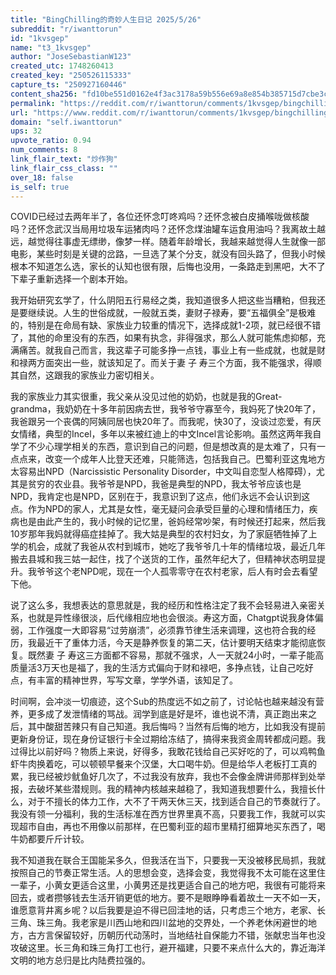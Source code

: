 ```yaml
---
title: "BingChilling的奇妙人生日记 2025/5/26"
subreddit: "r/iwanttorun"
id: "1kvsgep"
name: "t3_1kvsgep"
author: "JoseSebastianW123"
created_utc: 1748260413
created_key: "250526115333"
capture_ts: "250927160446"
content_sha256: "fd10be551d0162e4f3ac3178a59b556e69a8e854b385715d7cbe3cf8e3d679a8"
permalink: "https://reddit.com/r/iwanttorun/comments/1kvsgep/bingchilling的奇妙人生日记_2025526/"
url: "https://www.reddit.com/r/iwanttorun/comments/1kvsgep/bingchilling的奇妙人生日记_2025526/"
domain: "self.iwanttorun"
ups: 32
upvote_ratio: 0.94
num_comments: 8
link_flair_text: "炒作狗"
link_flair_css_class: ""
over_18: false
is_self: true
---
```


COVID已经过去两年半了，各位还怀念叮咚鸡吗？还怀念被白皮捅喉咙做核酸吗？还怀念武汉当局用垃圾车运猪肉吗？还怀念煤油罐车运食用油吗？我离故土越远，越觉得往事虚无缥缈，像梦一样。随着年龄增长，我越来越觉得人生就像一部电影，某些时刻是关键的岔路，一旦选了某个分支，就没有回头路了，但我小时候根本不知道怎么选，家长的认知也很有限，后悔也没用，一条路走到黑吧，大不了下辈子重新选择一个剧本开始。

我开始研究玄学了，什么阴阳五行易经之类，我知道很多人把这些当糟粕，但我还是要继续说。人生的世俗成就，一般就五类，妻财子禄寿，要“五福俱全”是极难的，特别是在命局有缺、家族业力较重的情况下，选择成就1-2项，就已经很不错了，其他的命里没有的东西，如果有执念，非得强求，那么人就可能焦虑抑郁，充满痛苦。就我自己而言，我这辈子可能多挣一点钱，事业上有一些成就，也就是财和禄两方面突出一些，就该知足了。而关于妻
子 寿三个方面，我不能强求，得顺其自然，这跟我的家族业力密切相关。

我的家族业力其实很重，我父亲从没见过他的奶奶，也就是我的Great-grandma，我奶奶在十多年前因病去世，我爷爷守寡至今，我妈死了快20年了，我爸跟另一个丧偶的阿姨同居也快20年了。而我呢，快30了，没谈过恋爱，有厌女情绪，典型的Incel，多年以来被红迪上的中文Incel言论影响。虽然这两年我自学了不少心理学相关的东西，意识到自己的问题，但是想改真的是太难了，只有一点点来，改变一个成年人比登天还难，只能筛选，包括我自己。巴蜀利亚这鬼地方太容易出NPD（Narcissistic
Personality
Disorder，中文叫自恋型人格障碍），尤其是贫穷的农业县。我爷爷是NPD，我爸是典型的NPD，我太爷爷应该也是NPD，我肯定也是NPD，区别在于，我意识到了这点，他们永远不会认识到这点。作为NPD的家人，尤其是女性，毫无疑问会承受巨量的心理和情绪压力，疾病也是由此产生的，我小时候的记忆里，爸妈经常吵架，有时候还打起来，然后我10岁那年我妈就得癌症挂掉了。我大姑是典型的农村妇女，为了家庭牺牲掉了上学的机会，成就了我爸从农村到城市，她吃了我爷爷几十年的情绪垃圾，最近几年搬去县城和我三姑一起住，找了个送货的工作，虽然年纪大了，但精神状态明显提升。我爷爷这个老NPD呢，现在一个人孤零零守在农村老家，后人有时会去看望下他。

说了这么多，我想表达的意思就是，我的经历和性格注定了我不会轻易进入亲密关系，也就是异性缘很淡，后代缘相应地也会很淡。寿这方面，Chatgpt说我身体偏弱，工作强度一大即容易“过劳崩溃”，必须靠节律生活来调理，这也符合我的经历，我最近干了重体力活，今天是静养恢复的第二天，估计要明天结束才能彻底恢复。既然妻
子
寿这三方面都不容易，那就不强求，人一天就24小时，一辈子能高质量活3万天也是福了，我的生活方式偏向于财和禄吧，多挣点钱，让自己吃好点，有丰富的精神世界，写写文章，学学外语，该知足了。

时间啊，会冲淡一切痕迹，这个Sub的热度远不如之前了，讨论帖也越来越没有营养，更多成了发泄情绪的骂战。润学到底是好是坏，谁也说不清，真正跑出来之后，其中酸甜苦辣只有自己知道。我后悔吗？当然有后悔的地方，比如我没有提前更新身份证，现在身份证银行卡全过期给冻结了，搞得来我资金周转都成问题。我过得比以前好吗？物质上来说，好得多，我敢花钱给自己买好吃的了，可以鸡鸭鱼虾牛肉换着吃，可以顿顿早餐来个汉堡，大口喝牛奶。但是给华人老板打工真的累，我已经被炒鱿鱼好几次了，不过我没有放弃，我也不会像金牌讲师那样到处举报，去破坏某些潜规则。我的精神内核越来越稳了，我知道我想要什么，我擅长什么，对于不擅长的体力工作，大不了干两天休三天，找到适合自己的节奏就行了。我没有领一分福利，我的生活标准在西方世界里真不高，只要我工作，我就可以实现超市自由，再也不用像以前那样，在巴蜀利亚的超市里精打细算地买东西了，喝牛奶都要斤斤计较。

我不知道我在联合王国能呆多久，但我活在当下，只要我一天没被移民局抓，我就按照自己的节奏正常生活。人的思想会变，选择会变，我觉得我不太可能在这里住一辈子，小黄女更适合这里，小黄男还是找更适合自己的地方吧，我很有可能将来回去，或者攒够钱去生活开销更低的地方。要不是眼睁睁看着故土一天不如一天，谁愿意背井离乡呢？以后我要是迫不得已回洼地的话，只考虑三个地方，老家、长三角、珠三角。我老家是川西山地和四川盆地的交界处，一个养老休闲避世的地方，古方言保留较好，历朝历代动荡时，当地结社自保能力不错，张献忠当年也没攻破这里。长三角和珠三角打工也行，避开福建，只要不来点什么大的，靠近海洋文明的地方总归是比内陆费拉强的。
